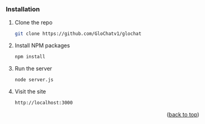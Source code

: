 ### Installation

1. Clone the repo
   ```sh
   git clone https://github.com/GloChatv1/glochat
   ```
3. Install NPM packages
   ```sh
   npm install
   ```
4. Run the server
   ```sh
   node server.js
   ```
5. Visit the site
   ```sh
   http://localhost:3000
   ```

<p align="right">(<a href="#readme-top">back to top</a>)</p>
